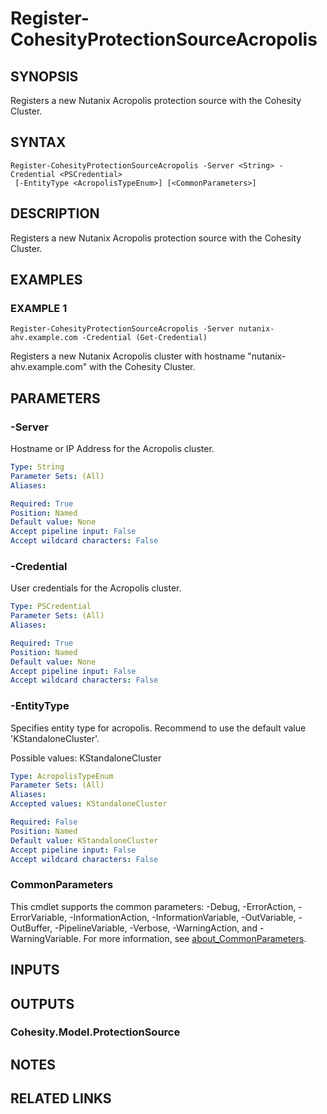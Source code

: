 # Register-CohesityProtectionSourceAcropolis

## SYNOPSIS
Registers a new Nutanix Acropolis protection source with the Cohesity Cluster.

## SYNTAX

```
Register-CohesityProtectionSourceAcropolis -Server <String> -Credential <PSCredential>
 [-EntityType <AcropolisTypeEnum>] [<CommonParameters>]
```

## DESCRIPTION
Registers a new Nutanix Acropolis protection source with the Cohesity Cluster.

## EXAMPLES

### EXAMPLE 1
```
Register-CohesityProtectionSourceAcropolis -Server nutanix-ahv.example.com -Credential (Get-Credential)
```

Registers a new Nutanix Acropolis cluster with hostname "nutanix-ahv.example.com" with the Cohesity Cluster.

## PARAMETERS

### -Server
Hostname or IP Address for the Acropolis cluster.

```yaml
Type: String
Parameter Sets: (All)
Aliases:

Required: True
Position: Named
Default value: None
Accept pipeline input: False
Accept wildcard characters: False
```

### -Credential
User credentials for the Acropolis cluster.

```yaml
Type: PSCredential
Parameter Sets: (All)
Aliases:

Required: True
Position: Named
Default value: None
Accept pipeline input: False
Accept wildcard characters: False
```

### -EntityType
Specifies entity type for acropolis.
Recommend to use the default value 'KStandaloneCluster'.

Possible values: KStandaloneCluster

```yaml
Type: AcropolisTypeEnum
Parameter Sets: (All)
Aliases:
Accepted values: KStandaloneCluster

Required: False
Position: Named
Default value: KStandaloneCluster
Accept pipeline input: False
Accept wildcard characters: False
```

### CommonParameters
This cmdlet supports the common parameters: -Debug, -ErrorAction, -ErrorVariable, -InformationAction, -InformationVariable, -OutVariable, -OutBuffer, -PipelineVariable, -Verbose, -WarningAction, and -WarningVariable. For more information, see [about_CommonParameters](http://go.microsoft.com/fwlink/?LinkID=113216).

## INPUTS

## OUTPUTS

### Cohesity.Model.ProtectionSource
## NOTES

## RELATED LINKS
